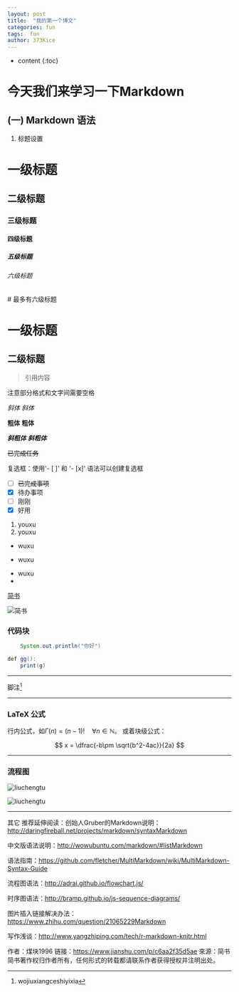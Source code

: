 ```yaml
---
layout: post
title:  "我的第一个博文"
categories: fun
tags:  fun
author: 373Kice
---
```

* content
{:toc}



# 今天我们来学习一下Markdown

## (一) Markdown 语法
1. 标题设置

# 一级标题
## 二级标题
### 三级标题
#### 四级标题
##### 五级标题
###### 六级标题
\# 最多有六级标题

一级标题
==
二级标题
--

>引用内容

注意部分格式和文字间需要空格

*斜体*      _斜体_

**粗体**     __粗体__

***斜粗体***     ___斜粗体___

~~已完成任务~~

复选框：使用'- [ ]' 和 '- [x]' 语法可以创建复选框

- [ ] ~~已完成事项~~
- [x] 待办事项
- [ ] 刚刚
- [x] 好用

1. youxu
2. youxu
- wuxu
+ wuxu
* wuxu 
* 


[简书](https://cdn2.jianshu.io/assets/web/misc-logo-805143ddec2e594416e891df316a73a7.png)

![简书](https://cdn2.jianshu.io/assets/web/misc-logo-805143ddec2e594416e891df316a73a7.png)

### 代码块
```java
    System.out.println("你好")

def gg():
    print(g)

```
***

脚注[^1]

[^1]:wojiuxiangceshiyixia
***
### LaTeX 公式
行内公式，如$\Gamma(n)=(n-1)!\quad\forall n \in\mathbb{N}$。
或着块级公式：

$$
x = \dfrac{-b\pm \sqrt{b^2-4ac}}{2a}
$$


***
### 流程图
![liuchengtu](https://upload-images.jianshu.io/upload_images/2215158-86da734db85020e3.jpg?imageMogr2/auto-orient/)

![liuchengtu](https://upload-images.jianshu.io/upload_images/2215158-7c877049939cf5e7.jpg?imageMogr2/auto-orient/strip%7CimageView2/2/w/792/format/webp)

***
其它
推荐延伸阅读：创始人Gruber的Markdown说明：<http://daringfireball.net/projects/markdown/syntaxMarkdown>

中文版语法说明：<http://wowubuntu.com/markdown/#listMarkdown>

语法指南：<https://github.com/fletcher/MultiMarkdown/wiki/MultiMarkdown-Syntax-Guide>

流程图语法：<http://adrai.github.io/flowchart.js/>

时序图语法：<http://bramp.github.io/js-sequence-diagrams/>

图片插入链接解决办法：<https://www.zhihu.com/question/21065229Markdown>

写作浅谈：<http://www.yangzhiping.com/tech/r-markdown-knitr.html>


作者：煤块1996
链接：<https://www.jianshu.com/p/c6aa2f35d5ae>
來源：简书
简书著作权归作者所有，任何形式的转载都请联系作者获得授权并注明出处。